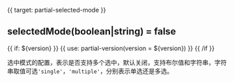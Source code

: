 
{{ target: partial-selected-mode }}

## selectedMode(boolean|string) = false

{{ if: ${version} }}
{{ use:   partial-version(version = ${version})   }}
{{ /if }}

<ExampleUIControlEnum options="true,false,single,multiple" />

选中模式的配置，表示是否支持多个选中，默认关闭，支持布尔值和字符串，字符串取值可选`'single'`，`'multiple'`，分别表示单选还是多选。

